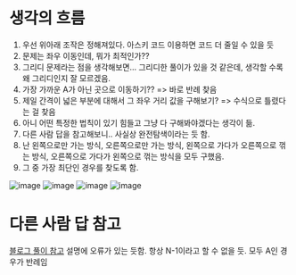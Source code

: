 # 생각의 흐름
1. 우선 위아래 조작은 정해져있다. 아스키 코드 이용하면 코드 더 줄일 수 있을 듯
2. 문제는 좌우 이동인데, 뭐가 최적인가??
3. 그리디 문제라는 점을 생각해보면... 그리디한 풀이가 있을 것 같은데, 생각할 수록 왜 그리디인지 잘 모르겠음.
4. 가장 가까운 A가 아닌 곳으로 이동하기?? => 바로 반례 찾음
5. 제일 간격이 넓은 부분에 대해서 그 좌우 거리 값을 구해보기? => 수식으로 틀렸다는 걸 찾음
6. 아니 어떤 특정한 법칙이 있기 힘들고 그냥 다 구해봐야겠다는 생각이 듦.
7. 다른 사람 답을 참고해보니.. 사실상 완전탐색이라는 듯 함.
8. 난 왼쪽으로만 가는 방식, 오른쪽으로만 가는 방식, 왼쪽으로 가다가 오른쪽으로 꺾는 방식, 오른쪽으로 가다가 왼쪽으로 꺾는 방식을 모두 구했음.
9. 그 중 가장 최단인 경우를 찾도록 함.

![image](https://github.com/user-attachments/assets/c0fa1e5f-8ca8-4017-9d36-b6490c0c7297)
![image](https://github.com/user-attachments/assets/a41e4156-ed7d-4e1b-95a7-3bd1c9408590)
![image](https://github.com/user-attachments/assets/0c900bad-0ea4-412a-ad69-5f5bdd16e7bb)
![image](https://github.com/user-attachments/assets/715fd814-ba13-460f-9f93-eff3cb2ec496)


# 다른 사람 답 참고
[블로그 풀이 참고](https://school.programmers.co.kr/questions/76244)
설명에 오류가 있는 듯함. 항상 N-1이라고 할 수 없을 듯. 모두 A인 경우가 반례임
